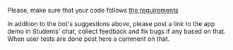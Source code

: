 Please, make sure that your code follows [the requirements](https://kottans.org/documentation/docs/doc/code-review/#oo-js-frogger)

In addition to the bot's suggestions above, please post a link to the app demo in Students' chat, collect feedback and fix bugs if any based on that. When user tests are done post here a comment on that.
